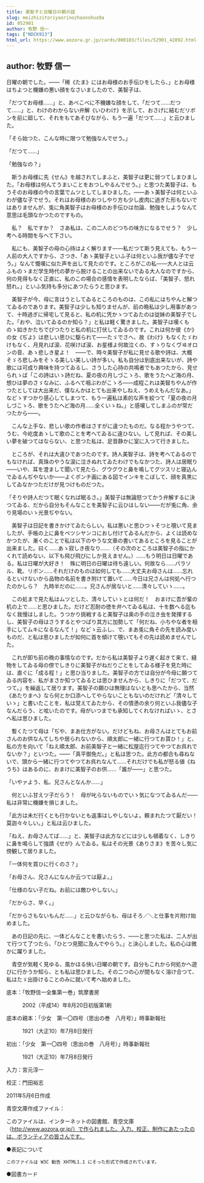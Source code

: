 ```yaml
---
title: 美智子と日曜日の朝の話
slug: meizhizitoriyaorinozhaonohua9a
id: 052901
author: 牧野 信一
tags: ["NDCK913"]
html_url: https://www.aozora.gr.jp/cards/000183/files/52901_42892.html
---
```


## author: 牧野 信一

日曜の朝でした。――「稀《たま》にはお母様のお手伝ひをしたら、」とお母様はちよつと機嫌の悪い顔をなさいましたので、美智子は、

「だつてお母様……」と、あべこべに不機嫌な顔をして、「だつて……だつて……」と、わけのわからない弁解《いひわけ》を示して、おさげに結むだリボンを前に廻して、それをもてあそびながら、もう一遍「だつて……」と云ひました。

「そら始つた、こんな時に限つて勉強なんでせう。」

「だつて……」

「勉強なの？」

　斯うお母様に先《せん》を越されてしまふと、美智子は更に弱つてしまひました。「お母様は何んてうまいことをおつしやるんでせう。」と思つた美智子は、もうそのお母様の今の言葉でムツとしてしまひました。――あゝ美智子は何といふわが儘な子でせう。それはお母様のおつしやり方も少し皮肉に過ぎた形もないではありませんが、兎に角美智子はお母様のお手伝ひは勿論、勉強をしようなんて意思は毛頭なかつたのですもの。

　私？　私ですか？　さあ私は、この二人のどつちの味方になるでせう？　少し考へる時間を与へて下さい。

　私にも、美智子の母の心持はよく解ります――私だつて斯う見えても、もう一人前の大人ですから、さつき、「あゝ美智子といふ子は何といふ我が儘な子でせう。」なんて慨嘆に似た声を出して見たのです。ところがこの私――大人とは云ふものゝまだ学生時代の夢から脱けることの出来ないでゐる大人なのですから、何の見得もなく正直に、私のこの場合の感情を表明したならば、「美智子、怒れ怒れ。」といふ気持も多分にあつたらうと思ひます。

　美智子が今、母に言はうとしてゐるところのものは、この私にはちやんと解つてゐるのであります。美智子は少しも知りませんが、前の晩私は少し用事があつて、十時過ぎに帰宅して見ると、私の机に凭かゝつてゐたのは従妹の美智子でした。「おや、泣いてゐるのか知ら？」と私は軽く驚きました。美智子は嘆くものゝ如きかたちでぴつたりと私の机に打伏してゐるのです。これは何か彼《か》の女《ぢよ》は悲しい思ひに駆られて――たゞでさへ、故《わけ》もなくたゞわけもなく、月見れば涙、花咲けば涙、お星様よ何故泣くの、すゝりなくヴヰオロンの音、あゝ悲しき星よ！　――で、時々美智子が私に見せる歌や詩は、大概そゞろ悲しみをそゝる美しい美しい詩が多い。私も自分は到底出来ないが、詩や歌には可成り興味を持つてゐるし、さうした心持の共鳴者でもあつたから、見せられゝば「この詩はいゝ詩だね、夏の夜の月しづこゝろ、歌をうたへど海の月、想ひは夢のさゞなみに、ふるへて咽ぶわがこゝろ――成程これは美智ちやんが作つたとしては大出来だ、僕なんかはとても出来やしねえ、うめえもんだなあ。」などゝすつかり感心してしまつて、もう一遍私は素的な声を絞つて「夏の夜の月しづこゝろ、歌をうたへど海の月……全くいゝね。」と感嘆してしまふのが常だつたから――。

　こんな上手な、悲しい歌の作者はさすがに違つたものだ。なる程かうやつて、うむ、今屹度あゝして歌のことを考へてゐるに違ひない。して見れば、その美しい夢を破つてはならない、と思つた私は、足音静かに室に入つて行きました。

　ところが、それは大違ひであつたのです。詩人美智子は、詩を考へてゐるのでもなければ、真珠のやうな涙に泣きぬれてゐたわけでもなかつた、詩人は居眠り――いや、耳を澄まして聞いて見たら、グウグウと鼻を鳴してグツスリと寝込んでゐるんぢやないか――よくポンチ画にある図でインキをこぼして、顔を真黒にしてゐなかつただけが見つけものだつた。

「そりや詩人だつて眠くなれば眠るさ。」美智子は無論怒つてかう弁解するに決つてゐる、だから自分もそんなことを美智子に云ひはしない――だが兎に角、余り見場のいゝ光景ぢやない。

　美智子は日記を書きかけてゐたらしい。私は悪いと思ひつゝそつと覗いて見ましたが、手帳の上に鼻をペツシヤンコにおし付けてゐるんだから、よくは読めなかつたが、漸くのことで私は以下のやうな文章の書いてあるところを見ることが出来ました。曰く……あゝ寂しき夜なり……（その次のところは美智子の指にかくれて読めない、以下も飛び飛びにしか見えません。）……もう明日は日曜である。私は日曜が大好き！　殊に明日の日曜は待ち遠しい。何故なら……パラソル、靴、リボン……それだけのものは如何しても……大丈夫お母さんは……忘れるといけないから品物の名前を書き附けて置いて……今日は兄さんは何処へ行つたのかしら？　九時半だのに……。兄さんが居ないと……清々していゝ……。

　この処まで見た私はムツとした、清々していゝとは何だ！　おまけに吾が輩の机の上で……と思ひました。だけど忍耐の徳を弁へてゐる私は、十を数へる迄もなく我慢はしました。うつかり挑戦すると美智子は奥の手の泣き虫を発揮するし、美智子の母はさうするとやつぱり其方に加勢して「何だね、小ちやな者を相手にしてムキになるなんて！」などゝ云ふし、で、まあ兎に角その先を読み度いものだ、と私は思ひましたが如何に首を傾けて覗いてもその先は読めませんでした。

　これが即ち前の晩の事情なのです。だから私は美智子より遅く起きて来て、縫物をしてゐる母の傍でしきりに美智子がねだりごとをしてゐる様子を見た時には、直ぐに「成る程！」と思ひ当りました。美智子の方では自分が今母に願つてゐる内容を、私がまさか知つてゐるとは思ひませんから、しきりに「だつて、だつて。」を繰返して居ります。美智子の願ひは無理はないとも思へたから、当然《あたりまへ》なら何とか口添へしてやらないこともないのだけれど「清々していゝ」と書いたことを、私は覚えてゐたから、その憤懣の余り何といふ我儘な子なんだらう、と呟いたのです。母がいつまでも承知してくれなければいゝ、とさへ私は思ひました。

　暫くたつて母は「ぢや、まあ仕方がない。だけどもね、お母さんはとてもお前さんのお供なんてしちや居られないから、順太郎に一緒に行つてお貰ひ！」と、私の方を向いて「ねえ順太郎、お前美智子と一緒に松屋迄行つてやつてお呉れでないか？」といつた。――「真平御免だ。」と私は思つた。此方の都合も尋ねないで、頭から一緒に行つてやつてお呉れなんて……それだけでも私が怒る値《ねうち》はあるのに、おまけに美智子のお供……「誰が――」と思つた。

「いやァよう、私、兄さんとなんか……」

　何といふ甘えツ子だらう！　母が叱らないものでいゝ気になつてゐるんだ――私は非常に機嫌を損じました。

「此方は未だ行くとも行かないとも返事はしやしないよ。頼まれたつて厭だい！　莫迦々々しい。」と私は云ひました。

「ねえ、お母さんてば……」と、美智子は此方などには少しも頓着なく、しきりに鼻を鳴らして強請《せが》んでゐる。私はその光景《ありさま》を苦々し気に傍観して居りました。

「一体何を買ひに行くのさ？」

「お母さん、兄さんになんか云つては厭よ。」

「仕様のない子だね。お前には敵ひやしない。」

「だからさ、早く。」

「だからさもないもんだ……」と云ひながらも、母はそろ／＼と仕事を片附け始めました。

　あの日記の先に、一体どんなことを書いたらう、――と思つた私は、二人が出て行つて了つたら、「ひとつ見聞に及んでやらう。」と決心しました。私の心は微かに躍りました。

　青空が気軽く見ゆる、風かほる快い日曜の朝です。自分もこれから何処かへ遊びに行かうか知ら、とも私は思ひました。その二つの心が間もなく溶け合つて、私はたゞ出掛けることのみに就いて考へ始めました。













底本：「牧野信一全集第一巻」筑摩書房

　　　2002（平成14）年8月20日初版第1刷

底本の親本：「少女　第一〇四号（思出の巻　八月号）」時事新報社

　　　1921（大正10）年7月8日発行

初出：「少女　第一〇四号（思出の巻　八月号）」時事新報社

　　　1921（大正10）年7月8日発行

入力：宮元淳一

校正：門田裕志

2011年5月6日作成

青空文庫作成ファイル：

このファイルは、インターネットの図書館、青空文庫（http://www.aozora.gr.jp/）で作られました。入力、校正、制作にあたったのは、ボランティアの皆さんです。











●表記について


	このファイルは W3C 勧告 XHTML1.1 にそった形式で作成されています。







●図書カード